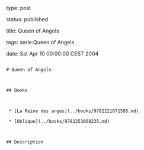 type: post
status: published
title: Queen of Angels
tags: serie:Queen of Angels
date: Sat Apr 10 00:00:00 CEST 2004
~~~~~~
# Queen of Angels

## Books

 * [La Reine des anges](../books/9782221071595.md)
 * [Oblique](../books/9782253068235.md)

## Description
